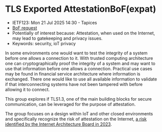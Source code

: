 # TLS Exported AttestationBoF(expat)
* <IETFschedule>IETF123: Mon 21 Jul 2025 14:30 - Tapices</IETFschedule>
* [BoF request](https://datatracker.ietf.org/doc/bofreq-fossati-tls-exported-attestation-expat/)
* Potentially of interest because: Attestation, when used on the Internet, may lead to gatekeeping and privacy issues.
* Keywords:  security, ioT privacy

In some environments one would want to test the integrity of a system before one allows a connection to it. With trusted computing architecture one can cryptographically proof the integrity of a system and may want to use that information before one allows a connection. Practical use cases may be found in financial service architecture where information is exchanged. There one would like to use all available information to validate if that interconnecting systems have not been tampered with before allowing it to connect. 

This group explores if TLS1.3, one of the main building blocks for secure communication, can be leveraged for the purpose of attestation.

The group focuses on a design within IoT and other closed environments and specifically recognize the risk of attestation on the Internet, [a risk identified by the Internet Architecture Board in 2023](https://datatracker.ietf.org/doc/statement-iab-statement-on-the-risks-of-attestation-of-software-and-hardware-on-the-open-internet/).
